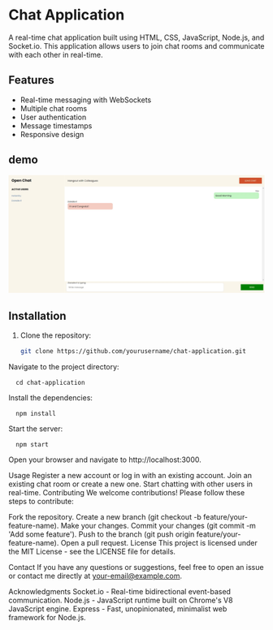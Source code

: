 # Chat Application

A real-time chat application built using HTML, CSS, JavaScript, Node.js, and Socket.io. This application allows users to join chat rooms and communicate with each other in real-time.

## Features

- Real-time messaging with WebSockets
- Multiple chat rooms
- User authentication
- Message timestamps
- Responsive design

## demo

![Chat Application Screenshot](https://github.com/SatyakiB7076/TextUtils-React/blob/main/chat_application.jpg)

## Installation

1. Clone the repository:

   ```sh
   git clone https://github.com/yourusername/chat-application.git
Navigate to the project directory:

      cd chat-application

Install the dependencies:

      npm install

Start the server:

      npm start

Open your browser and navigate to http://localhost:3000.

Usage
   Register a new account or log in with an existing account.
   Join an existing chat room or create a new one.
   Start chatting with other users in real-time.
Contributing
   We welcome contributions! Please follow these steps to contribute:

Fork the repository.
   Create a new branch (git checkout -b feature/your-feature-name).
   Make your changes.
   Commit your changes (git commit -m 'Add some feature').
   Push to the branch (git push origin feature/your-feature-name).
   Open a pull request.
License
   This project is licensed under the MIT License - see the LICENSE file for details.

Contact
   If you have any questions or suggestions, feel free to open an issue or contact me directly at your-email@example.com.

Acknowledgments
   Socket.io - Real-time bidirectional event-based communication.
   Node.js - JavaScript runtime built on Chrome's V8 JavaScript engine.
   Express - Fast, unopinionated, minimalist web framework for Node.js.
